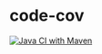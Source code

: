 # code-cov
[![Java CI with Maven](https://github.com/Artyom-IWT/code-cov/actions/workflows/maven.yml/badge.svg)](https://github.com/Artyom-IWT/code-cov/actions/workflows/maven.yml)
